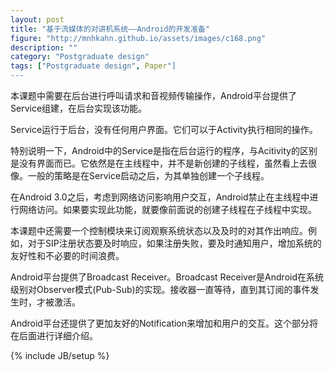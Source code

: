 ```yaml
---
layout: post
title: "基于流媒体的对讲机系统——Android的开发准备"
figure: "http://mnhkahn.github.io/assets/images/c168.png"
description: ""
category: "Postgraduate design"
tags: ["Postgraduate design", Paper"]
---
```


本课题中需要在后台进行呼叫请求和音视频传输操作，Android平台提供了Service组建，在后台实现该功能。

Service运行于后台，没有任何用户界面。它们可以于Activity执行相同的操作。

特别说明一下，Android中的Service是指在后台运行的程序，与Acitivity的区别是没有界面而已。它依然是在主线程中，并不是新创建的子线程，虽然看上去很像。一般的策略是在Service启动之后，为其单独创建一个子线程。

在Android 3.0之后，考虑到网络访问影响用户交互，Android禁止在主线程中进行网络访问。如果要实现此功能，就要像前面说的创建子线程在子线程中实现。

本课题中还需要一个控制模块来订阅观察系统状态以及及时的对其作出响应。例如，对于SIP注册状态要及时响应，如果注册失败，要及时通知用户，增加系统的友好性和不必要的时间浪费。

Android平台提供了Broadcast Receiver。Broadcast Receiver是Android在系统级别对Observer模式(Pub-Sub)的实现。接收器一直等待，直到其订阅的事件发生时，才被激活。

Android平台还提供了更加友好的Notification来增加和用户的交互。这个部分将在后面进行详细介绍。

{% include JB/setup %}